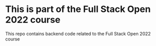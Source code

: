 # This is part of the Full Stack Open 2022 course

This repo contains backend code related to the Full Stack Open 2022 course
